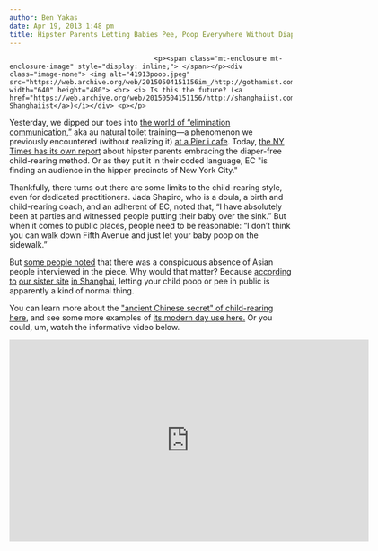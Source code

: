 ```yaml
---
author: Ben Yakas
date: Apr 19, 2013 1:48 pm
title: Hipster Parents Letting Babies Pee, Poop Everywhere Without Diapers
---
```


	
										<p><span class="mt-enclosure mt-enclosure-image" style="display: inline;"> </span></p><div class="image-none"> <img alt="41913poop.jpeg" src="https://web.archive.org/web/20150504151156im_/http://gothamist.com/attachments/byakas/41913poop.jpeg" width="640" height="480"> <br> <i> Is this the future? (<a href="https://web.archive.org/web/20150504151156/http://shanghaiist.com/2013/01/30/outrage_at_mainland_mother_who_let.php">via Shanghaiist</a>)</i></div> <p></p>

<p>Yesterday, we dipped our toes into <a href="https://web.archive.org/web/20150504151156/http://gothamist.com/2013/04/18/ps_parents_are_putting_diaperless_b.php">the world of &#x201C;elimination communication,&#x201D;</a> aka au natural toilet training&#x2014;a phenomenon we previously encountered (without realizing it) <a href="https://web.archive.org/web/20150504151156/http://gothamist.com/2013/04/10/photo_pooping_at_outdoor_cafe_is_ho.php">at a Pier i cafe</a>. Today, <a href="https://web.archive.org/web/20150504151156/http://www.nytimes.com/2013/04/19/nyregion/babys-latest-going-diaperless-at-home-or-even-in-the-park.html?_r=0">the NY Times has its own report</a> about hipster parents embracing the diaper-free child-rearing method. Or as they put it in their coded language, EC &quot;is finding an audience in the hipper precincts of New York City.&quot;</p>

<p>Thankfully, there turns out there are some limits to the child-rearing style, even for dedicated practitioners. Jada Shapiro, who is a doula, a birth and child-rearing coach, and an adherent of EC, noted that, &#x201C;I have absolutely been at parties and witnessed people putting their baby over the sink.&#x201D; But when it comes to public places, people need to be reasonable: &#x201C;I don&#x2019;t think you can walk down Fifth Avenue and just let your baby poop on the sidewalk.&#x201D;</p>

<p>But <a href="https://web.archive.org/web/20150504151156/https://twitter.com/lia/status/325062189717262338">some people noted</a> that there was a conspicuous absence of Asian people interviewed in the piece. Why would that matter? Because <a href="https://web.archive.org/web/20150504151156/http://shanghaiist.com/2013/03/21/chinese_man_poops_in_atm_vestibule_while_friend_withdraws_money.php">according to</a> <a href="https://web.archive.org/web/20150504151156/http://shanghaiist.com/2013/01/30/outrage_at_mainland_mother_who_let.php">our sister site</a> <a href="https://web.archive.org/web/20150504151156/http://shanghaiist.com/2012/12/16/reactions_to_the_xiamen_bus_peeing.php">in Shanghai</a>, letting your child poop or pee in public is apparently a kind of normal thing. </p>

<p>You can learn more about the <a href="https://web.archive.org/web/20150504151156/http://nacd.org/newsletter/0409_pottytraining.php"> &quot;ancient Chinese secret&quot; of child-rearing here</a>, and see some more examples of <a href="https://web.archive.org/web/20150504151156/http://www.travelbugjuice.com/06/world-travel/baby-butts-chinese-split-pants-phenomenon/">its modern day use here.</a> Or you could, um, watch the informative video below.</p>

<p><iframe width="640" height="360" src="https://web.archive.org/web/20150504151156if_/http://www.youtube.com/embed/Nc7vlulT9ak" frameborder="0" allowfullscreen></iframe></p>					
										
									
				